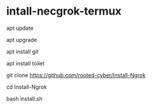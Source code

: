 # intall-necgrok-termux

apt update


apt upgrade


apt install git


apt install toilet

git clone https://github.com/rooted-cyber/Install-Ngrok

cd Install-Ngrok

bash install.sh
